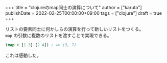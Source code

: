 +++
title = "clojureのmap同士の演算について"
author = ["karuta"]
publishDate = 2022-02-25T00:00:00+09:00
tags = ["clojure"]
draft = true
+++

リストの要素同士に何かしらの演算を行って新しいリストをつくる。 <br/>
`map` の引数に複数のリストを渡すことで実現できる。 <br/>

```clojure
(map + [1 3] [2 4]) ; => (3, 7)
```

これは感動した。 <br/>
